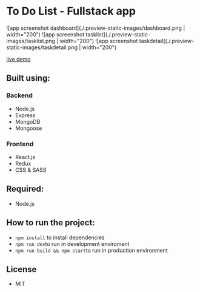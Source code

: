 # To Do List - Fullstack app

![app screenshot dashboard](./.preview-static-images/dashboard.png | width="200")
![app screenshot tasklist](./.preview-static-images/tasklist.png | width="200")
![app screenshot taskdetail](./.preview-static-images/taskdetail.png | width="200")

[live demo](https://fredyzz.github.io/newsfeed-react-redux/)

## Built using:
### Backend
- Node.js
- Express
- MongoDB
- Mongoose

### Frontend
- React.js
- Redux
- CSS & SASS


## Required:

- Node.js

## How to run the project:

- `npm install` to install dependencies
- `npm run dev`to run in development enviroment
- `npm run build && npm start`to run in production environment

## License

- MIT
